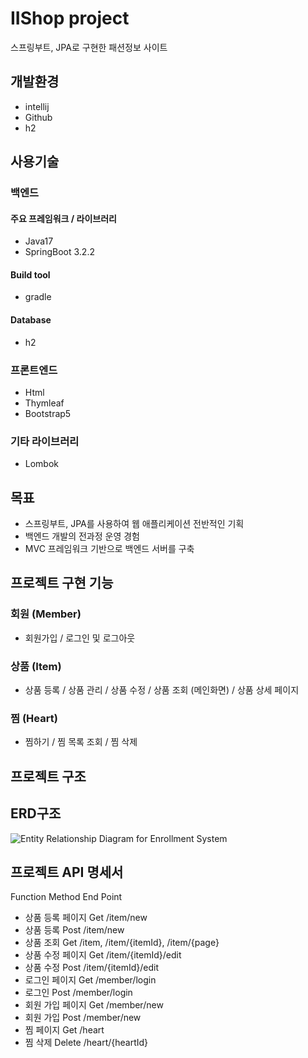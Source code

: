 # IIShop project

스프링부트, JPA로 구현한 패션정보 사이트

## 개발환경
- intellij
- Github
- h2

## 사용기술
### 백엔드
#### 주요 프레임워크 / 라이브러리
- Java17
- SpringBoot 3.2.2

#### Build tool
- gradle

#### Database
- h2

### 프론트엔드
- Html
- Thymleaf
- Bootstrap5

### 기타 라이브러리
- Lombok

## 목표
- 스프링부트, JPA를 사용하여 웹 애플리케이션 전반적인 기획
- 백엔드 개발의 전과정 운영 경험
- MVC 프레임워크 기반으로 백엔드 서버를 구축

## 프로젝트 구현 기능
### 회원 (Member)
- 회원가입 / 로그인 및 로그아웃

### 상품 (Item)
- 상품 등록 / 상품 관리 / 상품 수정 / 상품 조회 (메인화면) / 상품 상세 페이지

### 찜 (Heart)
- 찜하기 / 찜 목록 조회 / 찜 삭제

## 프로젝트 구조



## ERD구조
![Entity Relationship Diagram for Enrollment System](https://github.com/usingjun/simple-fashionInfo-project/assets/97494494/07dd64dc-4dac-40ed-b1cc-807bcb167c7e)

## 프로젝트 API 명세서
Function	Method	End Point
- 상품 등록 페이지	Get	/item/new
- 상품 등록	Post	/item/new
- 상품 조회	Get	/item, /item/{itemId}, /item/{page}
- 상품 수정 페이지	Get	/item/{itemId}/edit
- 상품 수정	Post	/item/{itemId}/edit
- 로그인 페이지	Get	/member/login
- 로그인	Post	/member/login
- 회원 가입 페이지	Get	/member/new
- 회원 가입	Post	/member/new
- 찜 페이지	Get	/heart
- 찜 삭제	Delete	/heart/{heartId}
